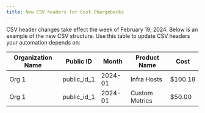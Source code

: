 ```yaml
---
title: New CSV headers for Cost Chargebacks
---
```


CSV header changes take effect the week of February 19, 2024. Below is an example of the new CSV structure. Use this table to update CSV headers your automation depends on:

| Organization Name | Public ID | Month | Product Name | Cost | 
|----| ---| ---| ---| ---| 
|Org 1 | public_id_1 | 2024-01 | Infra Hosts	| $100.18	|
|Org 1 | public_id_1 | 2024-01 | Custom Metrics	| $50.00	| 
